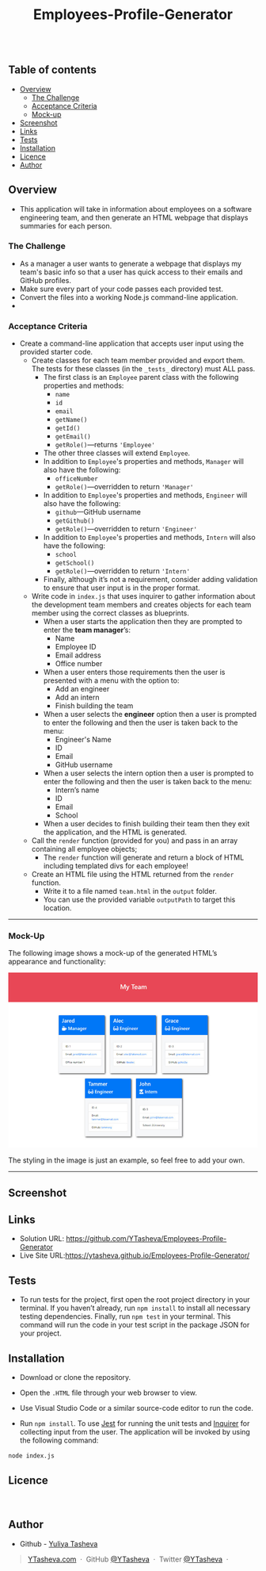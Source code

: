 <h1 align="center">Employees-Profile-Generator</h1>
  <br>
  <a href="https://github.com/YTasheva">
      <img src="https://img.shields.io/badge/SayThanks.io-%E2%98%BC-1EAEDB.svg?style=for-thebadge" alt=""></a>
  <a href="https://github.com/YTasheva/Employees-Profile-Generator/graphs/contributors">
      <img src="https://img.shields.io/github/contributors/YTasheva/Employees-Profile-Generator.svg?style=for-the-badge" alt=""></a>
  <a href="https://github.com/YTasheva/Employees-Profile-Generator/issues">
      <img src="https://img.shields.io/github/issues/YTasheva/employees-profile-generator.svg?style=for-the-badge" alt=""></a>
  <a href="https://github.com/YTasheva/Employees-Profile-Generator/network/members">
      <img src="https://img.shields.io/github/forks/YTasheva/employees-profile-generator.svg?style=for-the-badge" alt=""></a>
</p>


## Table of contents

- [Overview](#overview)
  - [The Challenge](#the-challenge)
  - [Acceptance Criteria](#acceptance-criteria)
  - [Mock-up](#mock-up)
- [Screenshot](#screenshot)
- [Links](#links)
- [Tests](#tests)
- [Installation](#installation)
- [Licence](#licence)
- [Author](#author)

## Overview

- This application will take in information about employees on a software engineering team, and then generate an HTML webpage that displays summaries for each person. 

### The Challenge

- As a manager a user wants to generate a webpage that displays my team's basic info so that a user has quick access to their emails and GitHub profiles.
- Make sure every part of your code passes each provided test.
- Convert the files into a working Node.js command-line application.
-   
### Acceptance Criteria

* Create a command-line application that accepts user input using the provided starter code.   
  * Create classes for each team member provided and export them. The tests for these classes (in the `_tests_` directory) must ALL pass.     
    * The first class is an `Employee` parent class with the following properties and methods:       
      * `name`
      * `id`
      * `email`
      * `getName()`
      * `getId()`
      * `getEmail()`
      * `getRole()`&mdash;returns `'Employee'`     
    * The other three classes will extend `Employee`.      
    * In addition to `Employee`'s properties and methods, `Manager` will also have the following:
      * `officeNumber`
      * `getRole()`&mdash;overridden to return `'Manager'`
    * In addition to `Employee`'s properties and methods, `Engineer` will also have the following:
      * `github`&mdash;GitHub username
      * `getGithub()`
      * `getRole()`&mdash;overridden to return `'Engineer'`
    * In addition to `Employee`'s properties and methods, `Intern` will also have the following:
      * `school`
      * `getSchool()`
      * `getRole()`&mdash;overridden to return `'Intern'`
    * Finally, although it’s not a requirement, consider adding validation to ensure that user input is in the proper format.   
  * Write code in `index.js` that uses inquirer to gather information about the development team members and creates objects for each team member using the correct classes as blueprints.
    * When a user starts the application then they are prompted to enter the **team manager**’s:
      * Name
      * Employee ID
      * Email address
      * Office number
    * When a user enters those requirements then the user is presented with a menu with the option to:
      * Add an engineer
      * Add an intern 
      * Finish building the team
    * When a user selects the **engineer** option then a user is prompted to enter the following and then the user is taken back to the menu:
      * Engineer's Name
      * ID
      * Email
      * GitHub username
    * When a user selects the intern option then a user is prompted to enter the following and then the user is taken back to the menu:
      * Intern’s name
      * ID
      * Email
      * School
    * When a user decides to finish building their team then they exit the application, and the HTML is generated.
  * Call the `render` function (provided for you) and pass in an array containing all employee objects; 
    * The `render` function will generate and return a block of HTML including templated divs for each employee!
  * Create an HTML file using the HTML returned from the `render` function. 
    * Write it to a file named `team.html` in the `output` folder. 
    * You can use the provided variable `outputPath` to target this location.

---

### Mock-Up

The following image shows a mock-up of the generated HTML’s appearance and functionality:

![HTML webpage titled “My Team” features five boxes listing employee names, titles, and other key info.](./assets/14-object-oriented-programming-challenge-demo.png)

The styling in the image is just an example, so feel free to add your own.

---


## Screenshot



## Links

- Solution URL: https://github.com/YTasheva/Employees-Profile-Generator
- Live Site URL:https://ytasheva.github.io/Employees-Profile-Generator/
  
## Tests

- To run tests for the project, first open the root project directory in your terminal. If you haven’t already, run `npm install` to install all necessary testing dependencies. Finally, run `npm test` in your terminal. This command will run the code in your test script in the package JSON for your project.

## Installation

* Download or clone the repository.

* Open the `.HTML` file through your web browser to view.

* Use Visual Studio Code or a similar source-code editor to run the code.
* Run `npm install`. To use [Jest](https://www.npmjs.com/package/jest) for running the unit tests and [Inquirer](https://www.npmjs.com/package/inquirer) for collecting input from the user. The application will be invoked by using the following command:

```bash
node index.js
``` 
## Licence

<a href="https://opensource.org/licenses/MIT"><img src="https://img.shields.io/badge/License-MIT-yellow.svg" alt=""></a>

## Author

- Github - [Yuliya Tasheva](https://github.com/YTasheva)

> [YTasheva.com](#) &nbsp;&middot;&nbsp;
> GitHub [@YTasheva](https://github.com/YTasheva) &nbsp;&middot;&nbsp;
> Twitter [@YTasheva](#) &nbsp;&middot;&nbsp;
  
